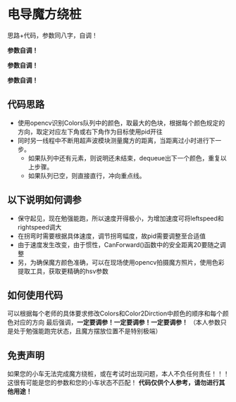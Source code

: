 # 电导魔方绕桩

思路+代码，参数同八字，自调！

**参数自调！**

**参数自调！**

**参数自调！**

## 代码思路
- 使用opencv识别Colors队列中的颜色，取最大的色块，根据每个颜色规定的方向，取定对应左下角或右下角作为目标使用pid开往
- 同时另一线程中不断用超声波模块测量魔方的距离，当距离过小时进行下一步。
  -  如果队列中还有元素，则说明还未结束，dequeue出下一个颜色，重复以上步骤。
  -  如果队列已空，则直接直行，冲向重点线。

## 以下说明如何调参
- 保守起见，现在勉强能跑，所以速度开得极小，为增加速度可将leftspeed和rightspeed调大
- 在拐弯时需要根据具体速度，调节拐弯幅度，故pid需要调整至合适值
- 由于速度发生改变，由于惯性，CanForward()函数中的安全距离20要随之调整
- 另，为确保魔方颜色准确，可以在现场使用opencv拍摄魔方照片，使用色彩提取工具，获取更精确的hsv参数

## 如何使用代码
可以根据每个老师的具体要求修改Colors和Color2Dirction中颜色的顺序和每个颜色对应的方向
最后强调，**一定要调参！一定要调参！一定要调参！**
（本人参数只是处于勉强能跑完状态，且魔方摆放位置不是特别极端）

## 免责声明
如果您的小车无法完成魔方绕桩，或在考试时出现问题，本人不负任何责任！！！
这很有可能是您的参数和您的小车状态不匹配！
**代码仅供个人参考，请勿进行其他用途！**
